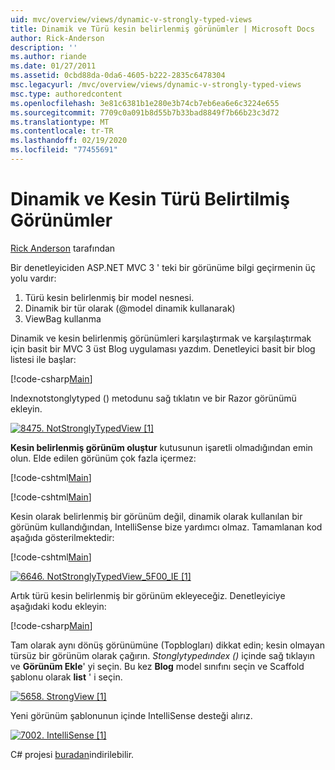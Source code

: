 ```yaml
---
uid: mvc/overview/views/dynamic-v-strongly-typed-views
title: Dinamik ve Türü kesin belirlenmiş görünümler | Microsoft Docs
author: Rick-Anderson
description: ''
ms.author: riande
ms.date: 01/27/2011
ms.assetid: 0cbd88da-0da6-4605-b222-2835c6478304
msc.legacyurl: /mvc/overview/views/dynamic-v-strongly-typed-views
msc.type: authoredcontent
ms.openlocfilehash: 3e81c6381b1e280e3b74cb7eb6ea6e6c3224e655
ms.sourcegitcommit: 7709c0a091b8d55b7b33bad8849f7b66b23c3d72
ms.translationtype: MT
ms.contentlocale: tr-TR
ms.lasthandoff: 02/19/2020
ms.locfileid: "77455691"
---
```

# <a name="dynamic-v-strongly-typed-views"></a>Dinamik ve Kesin Türü Belirtilmiş Görünümler

[Rick Anderson](https://twitter.com/RickAndMSFT) tarafından

Bir denetleyiciden ASP.NET MVC 3 ' teki bir görünüme bilgi geçirmenin üç yolu vardır:

1. Türü kesin belirlenmiş bir model nesnesi.
2. Dinamik bir tür olarak (@model dinamik kullanarak)
3. ViewBag kullanma

Dinamik ve kesin belirlenmiş görünümleri karşılaştırmak ve karşılaştırmak için basit bir MVC 3 üst Blog uygulaması yazdım. Denetleyici basit bir blog listesi ile başlar:

[!code-csharp[Main](dynamic-v-strongly-typed-views/samples/sample1.cs)]

Indexnotstonglytyped () metodunu sağ tıklatın ve bir Razor görünümü ekleyin.

[![8475. NotStronglyTypedView [1]](dynamic-v-strongly-typed-views/_static/image2.png)](dynamic-v-strongly-typed-views/_static/image1.png)

**Kesin belirlenmiş görünüm oluştur** kutusunun işaretli olmadığından emin olun. Elde edilen görünüm çok fazla içermez:

[!code-cshtml[Main](dynamic-v-strongly-typed-views/samples/sample2.cshtml)]

[!code-cshtml[Main](dynamic-v-strongly-typed-views/samples/sample3.cshtml)]

Kesin olarak belirlenmiş bir görünüm değil, dinamik olarak kullanılan bir görünüm kullandığından, IntelliSense bize yardımcı olmaz. Tamamlanan kod aşağıda gösterilmektedir:

[!code-cshtml[Main](dynamic-v-strongly-typed-views/samples/sample4.cshtml)]

[![6646. NotStronglyTypedView_5F00_IE [1]](dynamic-v-strongly-typed-views/_static/image4.png)](dynamic-v-strongly-typed-views/_static/image3.png)

Artık türü kesin belirlenmiş bir görünüm ekleyeceğiz. Denetleyiciye aşağıdaki kodu ekleyin:

[!code-csharp[Main](dynamic-v-strongly-typed-views/samples/sample5.cs)]

Tam olarak aynı dönüş görünümüne (Topblogları) dikkat edin; kesin olmayan türsüz bir görünüm olarak çağırın. *Stonglytypedındex ()* içinde sağ tıklayın ve **Görünüm Ekle**' yi seçin. Bu kez **Blog** model sınıfını seçin ve Scaffold şablonu olarak **list** ' i seçin.

[![5658. StrongView [1]](dynamic-v-strongly-typed-views/_static/image6.png)](dynamic-v-strongly-typed-views/_static/image5.png)

Yeni görünüm şablonunun içinde IntelliSense desteği alırız.

[![7002. IntelliSense [1]](dynamic-v-strongly-typed-views/_static/image8.png)](dynamic-v-strongly-typed-views/_static/image7.png)

C# projesi [buradan](https://blogs.msdn.com/cfs-file.ashx/__key/CommunityServer-Blogs-Components-WeblogFiles/00-00-01-11-73-SSMS/1817.Mvc3ViewDemo.zip)indirilebilir.
